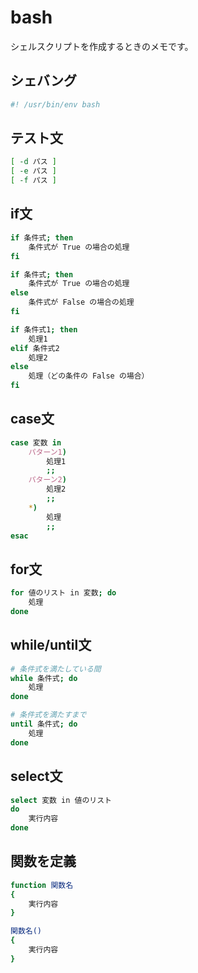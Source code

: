 # bash

シェルスクリプトを作成するときのメモです。


## シェバング

```bash
#! /usr/bin/env bash
```

## テスト文

```bash
[ -d パス ]
[ -e パス ]
[ -f パス ]
```

## if文

```bash
if 条件式; then
    条件式が True の場合の処理
fi
```

```bash
if 条件式; then
    条件式が True の場合の処理
else
    条件式が False の場合の処理
fi
```

```bash
if 条件式1; then
    処理1
elif 条件式2
    処理2
else
    処理（どの条件の False の場合）
fi
```

## case文

```bash
case 変数 in
    パターン1)
        処理1
        ;;
    パターン2)
        処理2
        ;;
    *)
        処理
        ;;
esac
```

## for文

```bash
for 値のリスト in 変数; do
    処理
done
```

## while/until文

```bash
# 条件式を満たしている間
while 条件式; do
    処理
done
```

```bash
# 条件式を満たすまで
until 条件式; do
    処理
done
```

## select文

```bash
select 変数 in 値のリスト
do
    実行内容
done
```

## 関数を定義

```bash
function 関数名
{
    実行内容
}
```

```bash
関数名()
{
    実行内容
}
```
